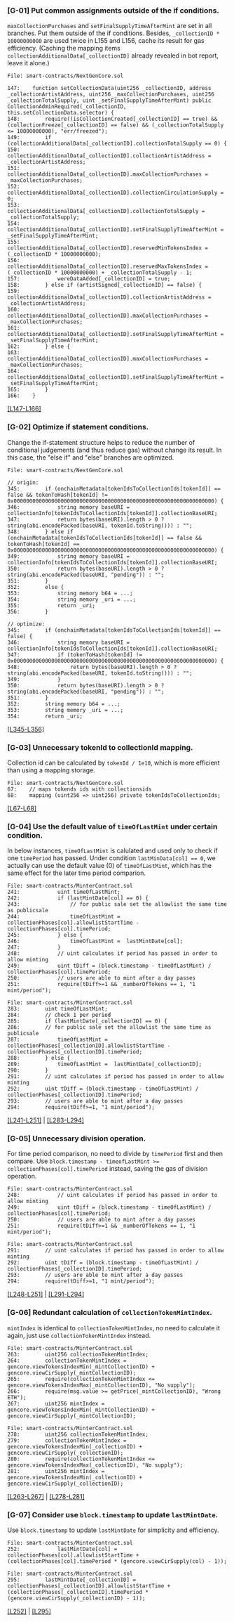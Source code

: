 ###  [G-01] Put common assignments outside of the if conditions.
```maxCollectionPurchases``` and ```setFinalSupplyTimeAfterMint``` are set in all branches. Put them outside of the if conditions. Besides, ```_collectionID * 10000000000``` are used twice in L155 and L156, cache its result for gas efficiency. (Caching the mapping items ```collectionAdditionalData[_collectionID]``` already revealed in bot report, leave it alone.)
```solidity
File: smart-contracts/NextGenCore.sol

147:    function setCollectionData(uint256 _collectionID, address _collectionArtistAddress, uint256 _maxCollectionPurchases, uint256 _collectionTotalSupply, uint _setFinalSupplyTimeAfterMint) public CollectionAdminRequired(_collectionID, this.setCollectionData.selector) {
148:        require((isCollectionCreated[_collectionID] == true) && (collectionFreeze[_collectionID] == false) && (_collectionTotalSupply <= 10000000000), "err/freezed");
149:        if (collectionAdditionalData[_collectionID].collectionTotalSupply == 0) {
150:            collectionAdditionalData[_collectionID].collectionArtistAddress = _collectionArtistAddress;
151:            collectionAdditionalData[_collectionID].maxCollectionPurchases = _maxCollectionPurchases;
152:            collectionAdditionalData[_collectionID].collectionCirculationSupply = 0;
153:            collectionAdditionalData[_collectionID].collectionTotalSupply = _collectionTotalSupply;
154:            collectionAdditionalData[_collectionID].setFinalSupplyTimeAfterMint = _setFinalSupplyTimeAfterMint;
155:            collectionAdditionalData[_collectionID].reservedMinTokensIndex = (_collectionID * 10000000000);
156:            collectionAdditionalData[_collectionID].reservedMaxTokensIndex = (_collectionID * 10000000000) + _collectionTotalSupply - 1;
157:            wereDataAdded[_collectionID] = true;
158:        } else if (artistSigned[_collectionID] == false) {
159:            collectionAdditionalData[_collectionID].collectionArtistAddress = _collectionArtistAddress;
160:            collectionAdditionalData[_collectionID].maxCollectionPurchases = _maxCollectionPurchases;
161:            collectionAdditionalData[_collectionID].setFinalSupplyTimeAfterMint = _setFinalSupplyTimeAfterMint;
162:        } else {
163:            collectionAdditionalData[_collectionID].maxCollectionPurchases = _maxCollectionPurchases;
164:            collectionAdditionalData[_collectionID].setFinalSupplyTimeAfterMint = _setFinalSupplyTimeAfterMint;
165:        }
166:    }
```
[[L147-L166]](https://github.com/code-423n4/2023-10-nextgen/blob/main/smart-contracts/NextGenCore.sol#L147-L166)

### [G-02] Optimize if statement conditions.
Change the if-statement structure helps to reduce the number of conditional judgements (and thus reduce gas) without change its result. In this case, the "else if" and "else" branches are optimized.
```solidity
File: smart-contracts/NextGenCore.sol

// origin:
345:        if (onchainMetadata[tokenIdsToCollectionIds[tokenId]] == false && tokenToHash[tokenId] != 0x0000000000000000000000000000000000000000000000000000000000000000) {
346:            string memory baseURI = collectionInfo[tokenIdsToCollectionIds[tokenId]].collectionBaseURI;
347:            return bytes(baseURI).length > 0 ? string(abi.encodePacked(baseURI, tokenId.toString())) : "";
348:        } else if (onchainMetadata[tokenIdsToCollectionIds[tokenId]] == false && tokenToHash[tokenId] == 0x0000000000000000000000000000000000000000000000000000000000000000) {
349:            string memory baseURI = collectionInfo[tokenIdsToCollectionIds[tokenId]].collectionBaseURI;
350:            return bytes(baseURI).length > 0 ? string(abi.encodePacked(baseURI, "pending")) : "";
351:        }
352:        else {
353:            string memory b64 = ...;
354:            string memory _uri = ...;
355:            return _uri;
356:        }

// optimize:
345:        if (onchainMetadata[tokenIdsToCollectionIds[tokenId]] == false) {
346:            string memory baseURI = collectionInfo[tokenIdsToCollectionIds[tokenId]].collectionBaseURI;
347:            if (tokenToHash[tokenId] != 0x0000000000000000000000000000000000000000000000000000000000000000) {
348:                return bytes(baseURI).length > 0 ? string(abi.encodePacked(baseURI, tokenId.toString())) : "";
349:            }
350:            return bytes(baseURI).length > 0 ? string(abi.encodePacked(baseURI, "pending")) : "";
351:        }
352:        string memory b64 = ...;
353:        string memory _uri = ...;
354:        return _uri;
```
[[L345-L356]](https://github.com/code-423n4/2023-10-nextgen/blob/main/smart-contracts/NextGenCore.sol#L345-L356)

### [G-03] Unnecessary tokenId to collectionId mapping.
Collection id can be calculated by ```tokenId / 1e10```, which is more efficient than using a mapping storage.
```solidity
File: smart-contracts/NextGenCore.sol
67:    // maps tokends ids with collectionsids
68:    mapping (uint256 => uint256) private tokenIdsToCollectionIds;
```
[[L67-L68]](https://github.com/code-423n4/2023-10-nextgen/blob/main/smart-contracts/NextGenCore.sol#L67-L68)

### [G-04] Use the default value of ```timeOfLastMint``` under certain condition.
In below instances, ```timeOfLastMint``` is calulated and used only to check if one ```timePeriod``` has passed. Under condition ```lastMinData[col] == 0```, we actually can use the default value (0) of ```timeOfLastMint```, which has the same effect for the later time period comparion.
```solidity
File: smart-contracts/MinterContract.sol
241:            uint timeOfLastMint;
242:            if (lastMintDate[col] == 0) {
243:                // for public sale set the allowlist the same time as publicsale
244:                timeOfLastMint = collectionPhases[col].allowlistStartTime - collectionPhases[col].timePeriod;
245:            } else {
246:                timeOfLastMint =  lastMintDate[col];
247:            }
248:            // uint calculates if period has passed in order to allow minting
249:            uint tDiff = (block.timestamp - timeOfLastMint) / collectionPhases[col].timePeriod;
250:            // users are able to mint after a day passes
251:            require(tDiff>=1 && _numberOfTokens == 1, "1 mint/period");

File: smart-contracts/MinterContract.sol
283:        uint timeOfLastMint;
284:        // check 1 per period
285:        if (lastMintDate[_collectionID] == 0) {
286:        // for public sale set the allowlist the same time as publicsale
287:            timeOfLastMint = collectionPhases[_collectionID].allowlistStartTime - collectionPhases[_collectionID].timePeriod;
288:        } else {
289:            timeOfLastMint =  lastMintDate[_collectionID];
290:        }
291:        // uint calculates if period has passed in order to allow minting
292:        uint tDiff = (block.timestamp - timeOfLastMint) / collectionPhases[_collectionID].timePeriod;
293:        // users are able to mint after a day passes
294:        require(tDiff>=1, "1 mint/period");
```
[[L241-L251]](https://github.com/code-423n4/2023-10-nextgen/blob/main/smart-contracts/MinterContract.sol#L241-L251) | [[L283-L294]](https://github.com/code-423n4/2023-10-nextgen/blob/main/smart-contracts/MinterContract.sol#L283-L294)

### [G-05] Unnecessary division operation.
For time period comparison, no need to divide by ```timePeriod``` first and then compare. Use ```block.timestamp - timeofLastMint >= collectionPhases[col].timePeriod``` instead, saving the gas of division operation.
```solidity
File: smart-contracts/MinterContract.sol
248:            // uint calculates if period has passed in order to allow minting
249:            uint tDiff = (block.timestamp - timeOfLastMint) / collectionPhases[col].timePeriod;
250:            // users are able to mint after a day passes
251:            require(tDiff>=1 && _numberOfTokens == 1, "1 mint/period");

File: smart-contracts/MinterContract.sol
291:        // uint calculates if period has passed in order to allow minting
292:        uint tDiff = (block.timestamp - timeOfLastMint) / collectionPhases[_collectionID].timePeriod;
293:        // users are able to mint after a day passes
294:        require(tDiff>=1, "1 mint/period");
```
[[L248-L251]](https://github.com/code-423n4/2023-10-nextgen/blob/main/smart-contracts/MinterContract.sol#L248-L251) | [[L291-L294]](https://github.com/code-423n4/2023-10-nextgen/blob/main/smart-contracts/MinterContract.sol#L291-L294)

### [G-06] Redundant calculation of ```collectionTokenMintIndex```.
```mintIndex``` is identical to ```collectionTokenMintIndex```, no need to calculate it again, just use ```collectionTokenMintIndex``` instead.
```solidity
File: smart-contracts/MinterContract.sol
263:        uint256 collectionTokenMintIndex;
264:        collectionTokenMintIndex = gencore.viewTokensIndexMin(_mintCollectionID) + gencore.viewCirSupply(_mintCollectionID);
265:        require(collectionTokenMintIndex <= gencore.viewTokensIndexMax(_mintCollectionID), "No supply");
266:        require(msg.value >= getPrice(_mintCollectionID), "Wrong ETH");
267:        uint256 mintIndex = gencore.viewTokensIndexMin(_mintCollectionID) + gencore.viewCirSupply(_mintCollectionID);

File: smart-contracts/MinterContract.sol
278:        uint256 collectionTokenMintIndex;
279:        collectionTokenMintIndex = gencore.viewTokensIndexMin(_collectionID) + gencore.viewCirSupply(_collectionID);
280:        require(collectionTokenMintIndex <= gencore.viewTokensIndexMax(_collectionID), "No supply");
281:        uint256 mintIndex = gencore.viewTokensIndexMin(_collectionID) + gencore.viewCirSupply(_collectionID);
```
[[L263-L267]](https://github.com/code-423n4/2023-10-nextgen/blob/main/smart-contracts/MinterContract.sol#L263-L267) | [[L278-L281]](https://github.com/code-423n4/2023-10-nextgen/blob/main/smart-contracts/MinterContract.sol#L278-L281)

### [G-07] Consider use ```block.timestamp``` to update ```lastMintDate```.
Use ```block.timestamp``` to update ```lastMintDate``` for simplicity and efficiency.
```solidity
File: smart-contracts/MinterContract.sol
252:            lastMintDate[col] = collectionPhases[col].allowlistStartTime + (collectionPhases[col].timePeriod * (gencore.viewCirSupply(col) - 1));

File: smart-contracts/MinterContract.sol
295:        lastMintDate[_collectionID] = collectionPhases[_collectionID].allowlistStartTime + (collectionPhases[_collectionID].timePeriod * (gencore.viewCirSupply(_collectionID) - 1));
```
[[L252]](https://github.com/code-423n4/2023-10-nextgen/blob/main/smart-contracts/MinterContract.sol#L252) | [[L295]](https://github.com/code-423n4/2023-10-nextgen/blob/main/smart-contracts/MinterContract.sol#L295)
